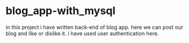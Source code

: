 # blog_app-with_mysql
in this project i have written back-end of blog app. here we can post our blog and like or dislike it. i have used user authentication here.

